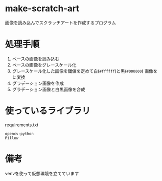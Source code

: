 # make-scratch-art

画像を読み込んでスクラッチアートを作成するプログラム

# 処理手順

1. ベースの画像を読み込む
1. ベースの画像をグレースケール化
1. グレースケール化した画像を閾値を定めて白(`#ffffff`)と黒(`#000000`) 画像をに変換
1. グラデーション画像を作成
1. グラデーション画像と白黒画像を合成

# 使っているライブラリ

requirements.txt

```text
opencv-python
Pillow
```

# 備考

venvを使って仮想環境を立てています
